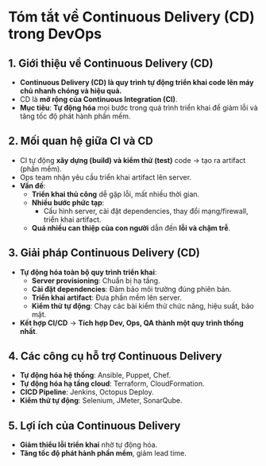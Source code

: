 # Tóm tắt về Continuous Delivery (CD) trong DevOps

## 1. Giới thiệu về Continuous Delivery (CD)

- **Continuous Delivery (CD) là quy trình tự động triển khai code lên máy chủ nhanh chóng và hiệu quả.**
- CD là **mở rộng của Continuous Integration (CI)**.
- **Mục tiêu**: **Tự động hóa** mọi bước trong quá trình triển khai để giảm lỗi và tăng tốc độ phát hành phần mềm.

## 2. Mối quan hệ giữa CI và CD

- CI tự động **xây dựng (build) và kiểm thử (test)** code → tạo ra artifact (phần mềm).
- Ops team nhận yêu cầu triển khai artifact lên server.
- **Vấn đề**:
  - **Triển khai thủ công** dễ gặp lỗi, mất nhiều thời gian.
  - **Nhiều bước phức tạp**:
    - Cấu hình server, cài đặt dependencies, thay đổi mạng/firewall, triển khai artifact.
  - **Quá nhiều can thiệp của con người** dẫn đến **lỗi và chậm trễ**.

## 3. Giải pháp Continuous Delivery (CD)

- **Tự động hóa toàn bộ quy trình triển khai**:
  - **Server provisioning**: Chuẩn bị hạ tầng.
  - **Cài đặt dependencies**: Đảm bảo môi trường đúng phiên bản.
  - **Triển khai artifact**: Đưa phần mềm lên server.
  - **Kiểm thử tự động**: Chạy các bài kiểm thử chức năng, hiệu suất, bảo mật.
- **Kết hợp CI/CD** → **Tích hợp Dev, Ops, QA thành một quy trình thống nhất**.

## 4. Các công cụ hỗ trợ Continuous Delivery

- **Tự động hóa hệ thống**: Ansible, Puppet, Chef.
- **Tự động hóa hạ tầng cloud**: Terraform, CloudFormation.
- **CICD Pipeline**: Jenkins, Octopus Deploy.
- **Kiểm thử tự động**: Selenium, JMeter, SonarQube.

## 5. Lợi ích của Continuous Delivery

- **Giảm thiểu lỗi triển khai** nhờ tự động hóa.
- **Tăng tốc độ phát hành phần mềm**, giảm lead time.
